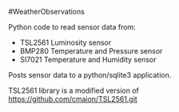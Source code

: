 #WeatherObservations

Python code to read sensor data from:
- TSL2561 Luminosity sensor
- BMP280 Temperature and Pressure sensor
- SI7021 Temperature and Humidity sensor

Posts sensor data to a python/sqlite3 application.

TSL2561 library is a modified version of https://github.com/cmaion/TSL2561.git
